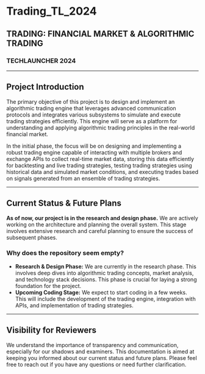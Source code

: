 # Trading_TL_2024
## TRADING: FINANCIAL MARKET & ALGORITHMIC TRADING
### TECHLAUNCHER 2024 

---

## Project Introduction
The primary objective of this project is to design and implement an algorithmic trading engine that leverages advanced communication protocols and integrates various subsystems to simulate and execute trading strategies efficiently. This engine will serve as a platform for understanding and applying algorithmic trading principles in the real-world financial market.

In the initial phase, the focus will be on designing and implementing a robust trading engine capable of interacting with multiple brokers and exchange APIs to collect real-time market data, storing this data efficiently for backtesting and live trading strategies, testing trading strategies using historical data and simulated market conditions, and executing trades based on signals generated from an ensemble of trading strategies.

---

## Current Status & Future Plans
**As of now, our project is in the research and design phase.** We are actively working on the architecture and planning the overall system. This stage involves extensive research and careful planning to ensure the success of subsequent phases.

### Why does the repository seem empty?
- **Research & Design Phase:** We are currently in the research phase. This involves deep dives into algorithmic trading concepts, market analysis, and technology stack decisions. This phase is crucial for laying a strong foundation for the project.
- **Upcoming Coding Stage:** We expect to start coding in a few weeks. This will include the development of the trading engine, integration with APIs, and implementation of trading strategies.

---

## Visibility for Reviewers
We understand the importance of transparency and communication, especially for our shadows and examiners. This documentation is aimed at keeping you informed about our current status and future plans. Please feel free to reach out if you have any questions or need further clarification.
